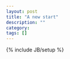 ```yaml
---
layout: post
title: "A new start"
description: ""
category: 
tags: []
---
```

{% include JB/setup %}
